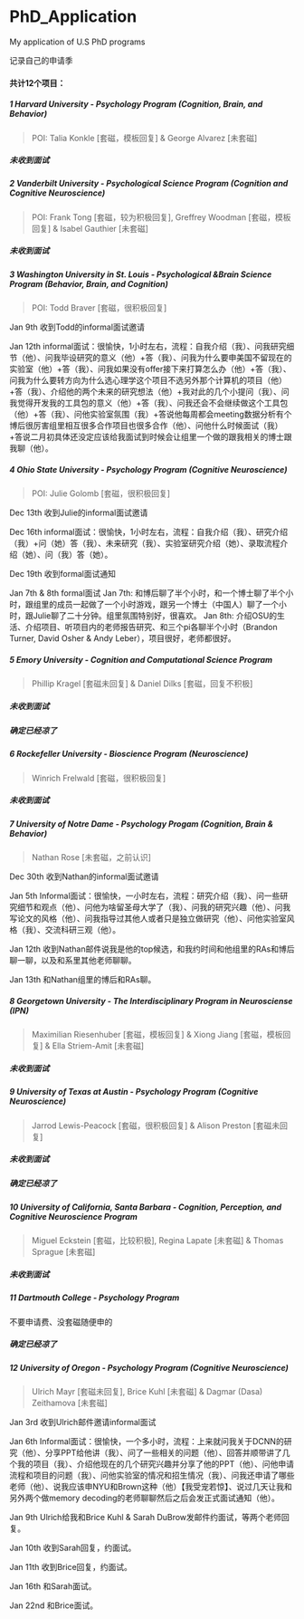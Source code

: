 # PhD_Application
My application of U.S PhD programs

记录自己的申请季

#### 共计12个项目：

##### 1 Harvard University - Psychology Program (Cognition, Brain, and Behavior)

>  POI: Talia Konkle [套磁，模板回复] & George Alvarez [未套磁]

##### 未收到面试



##### 2 Vanderbilt University - Psychological Science Program (Cognition and Cognitive Neuroscience)

> POI: Frank Tong [套磁，较为积极回复], Greffrey Woodman [套磁，模板回复] & Isabel Gauthier [未套磁]

##### 未收到面试



##### 3 Washington University in St. Louis - Psychological &Brain Science Program (Behavior, Brain, and Cognition)

> POI: Todd Braver [套磁，很积极回复]

Jan 9th	收到Todd的informal面试邀请

Jan 12th	informal面试：很愉快，1小时左右，流程：自我介绍（我）、问我研究细节（他）、问我毕设研究的意义（他）+答（我）、问我为什么要申美国不留现在的实验室（他）+答（我）、问我如果没有offer接下来打算怎么办（他）+答（我）、问我为什么要转方向为什么选心理学这个项目不选另外那个计算机的项目（他）+答（我）、介绍他的两个未来的研究想法（他）+我对此的几个小提问（我）、问我觉得开发我的工具包的意义（他）+答（我）、问我还会不会继续做这个工具包（他）+答（我）、问他实验室氛围（我）+答说他每周都会meeting数据分析有个博后很厉害组里相互很多合作项目也很多合作（他）、问他什么时候面试（我）+答说二月初具体还没定应该给我面试到时候会让组里一个做的跟我相关的博士跟我聊（他）。



##### 4 Ohio State University - Psychology Program (Cognitive Neuroscience)

> POI: Julie Golomb [套磁，很积极回复]

Dec 13th	收到Julie的informal面试邀请

Dec 16th	informal面试：很愉快，1小时左右，流程：自我介绍（我）、研究介绍（我）+问（她）答（我）、未来研究（我）、实验室研究介绍（她）、录取流程介绍（她）、问（我）答（她）。

Dec 19th	收到formal面试通知

Jan 7th & 8th	formal面试	Jan 7th: 和博后聊了半个小时，和一个博士聊了半个小时，跟组里的成员一起做了一个小时游戏，跟另一个博士（中国人）聊了一个小时，跟Julie聊了二十分钟。组里氛围特别好，很喜欢。	Jan 8th: 介绍OSU的生活、介绍项目、听项目内的老师报告研究、和三个pi各聊半个小时（Brandon Turner, David Osher & Andy Leber），项目很好，老师都很好。



##### 5 Emory University - Cognition and Computational Science Program

> Phillip Kragel [套磁未回复] & Daniel Dilks [套磁，回复不积极]

##### 未收到面试

##### 确定已经凉了



##### 6 Rockefeller University - Bioscience Program (Neuroscience)

> Winrich Frelwald [套磁，很积极回复]

##### 未收到面试



##### 7 University of Notre Dame - Psychology Progam (Cognition, Brain & Behavior)

> Nathan Rose [未套磁，之前认识]

Dec 30th	收到Nathan的informal面试邀请

Jan 5th	Informal面试：很愉快，一小时左右，流程：研究介绍（我）、问一些研究细节和观点（他）、问他为啥留圣母大学了（我）、问我的研究兴趣（他）、问我写论文的风格（他）、问我指导过其他人或者只是独立做研究（他）、问他实验室风格（我）、交流科研三观（他）。

Jan 12th	收到Nathan邮件说我是他的top候选，和我约时间和他组里的RAs和博后聊一聊，以及和系里其他老师聊聊。

Jan 13th	和Nathan组里的博后和RAs聊。



##### 8 Georgetown University - The Interdisciplinary Program in Neurosciense (IPN)

> Maximilian Riesenhuber [套磁，模板回复] & Xiong Jiang [套磁，模板回复] & Ella Striem-Amit [未套磁]

##### 未收到面试



##### 9 University of Texas at Austin - Psychology Program (Cognitive Neuroscience)

> Jarrod Lewis-Peacock [套磁，很积极回复] & Alison Preston [套磁未回复]

##### 未收到面试

##### 确定已经凉了



##### 10 University of California, Santa Barbara - Cognition, Perception, and Cognitive Neuroscience Program

> Miguel Eckstein [套磁，比较积极], Regina Lapate [未套磁] & Thomas Sprague [未套磁]

##### 未收到面试



##### 11 Dartmouth College - Psychology Program

不要申请费、没套磁随便申的

##### 确定已经凉了



##### 12 University of Oregon - Psychology Program (Cognitive Neuroscience)

> Ulrich  Mayr [套磁未回复], Brice Kuhl [未套磁] & Dagmar (Dasa) Zeithamova [未套磁]

Jan 3rd	收到Ulrich邮件邀请informal面试

Jan 6th	Informal面试：很愉快，一个多小时，流程：上来就问我关于DCNN的研究（他）、分享PPT给他讲（我）、问了一些相关的问题（他）、回答并顺带讲了几个我的项目（我）、介绍他现在的几个研究兴趣并分享了他的PPT（他）、问他申请流程和项目的问题（我）、问他实验室的情况和招生情况（我）、问我还申请了哪些老师（他）、说我应该申NYU和Brown这种（他）【我受宠若惊】、说过几天让我和另外两个做memory decoding的老师聊聊然后之后会发正式面试通知（他）。

Jan 9th	Ulrich给我和Brice Kuhl & Sarah DuBrow发邮件约面试，等两个老师回复。

Jan 10th	收到Sarah回复，约面试。

Jan 11th	收到Brice回复，约面试。

Jan 16th	和Sarah面试。

Jan 22nd	和Brice面试。







